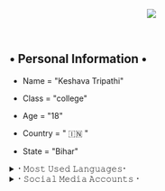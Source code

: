 <p align="center">
  <img src="https://readme-typing-svg.herokuapp.com?color=F77247&width=420&lines=A+Passionate+Developer+From+Bihar%E2%9C%8C%EF%B8%8F;Python%2C+Java%2C+HTML%E2%9D%A4%EF%B8%8F">
</p> 
<br>


## • Personal Information •


* Name = "Keshava Tripathi"

* Class = "college"

* Age = "18"

* Country = " 🇮🇳 "

* State = "Bihar"
 

<details>
<summary>⠂𝙼𝚘𝚜𝚝 𝚄𝚜𝚎𝚍 𝙻𝚊𝚗𝚐𝚞𝚊𝚐𝚎𝚜⠂</summary>
<h2 align="center"><b>⠂𝙼𝚘𝚜𝚝 𝚄𝚜𝚎𝚍 𝙻𝚊𝚗𝚐𝚞𝚊𝚐𝚎𝚜⠐
<br>
<br>
<a href="https://github-readme-stats.vercel.app/api/top-langs/?username=theend-alpha&layout=compact&theme=midnight-purple&hide=Css">
    <img width="60%" align="center" alt="Most Used Languages" src="https://github-readme-stats.vercel.app/api/top-langs/?username=theend-alpha&layout=compact&theme=midnight-purple&hide=Css" />
</a>
</b></h2>  
</details>

<details>
<summary>⠂𝚂𝚘𝚌𝚒𝚊𝚕 𝙼𝚎𝚍𝚒𝚊 𝙰𝚌𝚌𝚘𝚞𝚗𝚝𝚜⠐</summary>
<h2 align="center"><b> ⠂𝚂𝚘𝚌𝚒𝚊𝚕 𝙼𝚎𝚍𝚒𝚊 𝙰𝚌𝚌𝚘𝚞𝚗𝚝𝚜⠐
  <br>
  <br>

[![Instagram](https://img.shields.io/badge/-Instagram-E1306C?style=for-the-badge&logo=instagram&logoColor=white)](https://www.instagram.com/keshav_alpha) [![telegram](https://img.shields.io/badge/Telegram-0088cc?style=for-the-badge&logo=telegram&logocolor=white)](https://t.me/NotReallyAlpha)

[![Gmail](https://img.shields.io/badge/Gmail.com-0072c6?style=for-the-badge&logo=Microsoft-Outlook&logoColor=Green)](Krishna045Jaiswal@gmail.com)</b></h2>

</details>
